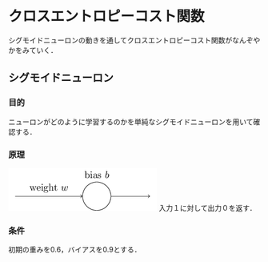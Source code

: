 # クロスエントロピーコスト関数
シグモイドニューロンの動きを通してクロスエントロピーコスト関数がなんぞやかをみていく．

## シグモイドニューロン
### 目的
ニューロンがどのように学習するのかを単純なシグモイドニューロンを用いて確認する．

### 原理
![sigmoid](fig/sigmoid.png)
入力１に対して出力０を返す．

### 条件
初期の重みを0.6，バイアスを0.9とする．

